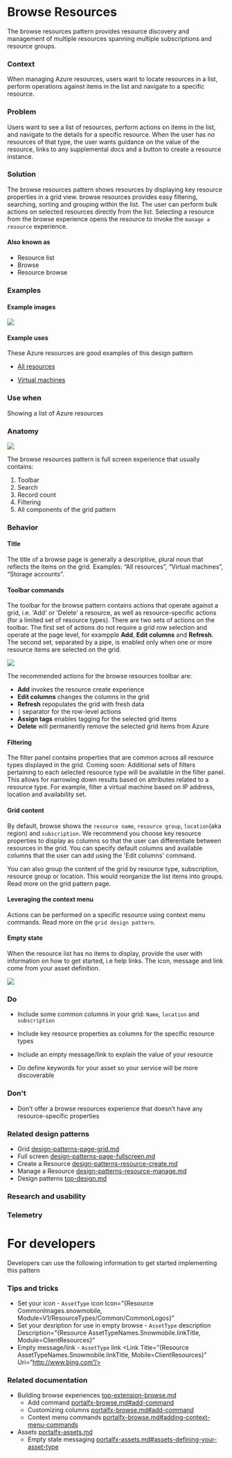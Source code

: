 ﻿# Browse Resources
The browse resources pattern provides resource discovery and management of multiple resources spanning multiple subscriptions and resource groups.

### Context
When managing Azure resources, users want to locate resources in a list, perform operations against items in the list and navigate to a specific resource.

### Problem
Users want to see a list of resources, perform actions on items in the list, and navigate to the details for a specific resource.  When the user has no resources of that type, the user wants guidance on the value of the resource, links to any supplemental docs and a button to create a resource instance.

### Solution
The browse resources pattern shows resources by displaying key resource properties in a grid view. browse resources provides easy filtering, searching, sorting and grouping within the list. The user can perform bulk actions on selected resources directly from the list. Selecting a resource from the browse experience opens the resource to invoke the `manage a resource` experience.


#### Also known as 

-   Resource list
-   Browse
-   Resource browse
  
### Examples 

#### Example images
<div style="max-width:800px">
<img alttext="browse resources example" src="../media/design-patterns-resource-browse/resource-browse-1.png"  />
</div>

#### Example uses
These Azure resources are good examples of this design pattern 

-   [All resources](https://rc.portal.azure.com/#blade/HubsExtension/ArtBrowseBlade/resourceType/Microsoft.Resources%2Fresources)

-   [Virtual machines](https://rc.portal.azure.com/#blade/HubsExtension/Resources/resourceType/Microsoft.Compute%2FVirtualMachines) 

### Use when
Showing a list of Azure resources

### Anatomy  
<div style="max-width:800px">
<img alttext="browse resources anatomy" src="../media/design-patterns-resource-browse/resource-browse-anatomy.png"/>
</div>

The browse resources pattern is full screen experience that usually contains:
1. Toolbar
2. Search
3. Record count
4. Filtering
5. All components of the grid pattern 

### Behavior 

#### Title
The title of a browse page is generally a descriptive, plural noun that reflects the items on the grid. Examples: “All resources”, “Virtual machines”, “Storage accounts”.

#### Toolbar commands
The toolbar for the browse pattern contains actions that operate against a grid, i.e. 'Add' or 'Delete' a resource, as well as resource-specific actions (for a limited set of resource types). 
There are two sets of actions on the toolbar. The first set of actions do not require a grid row selection and operate at the page level, for exampple **Add**, **Edit columns** and **Refresh**. The second set, separated by a pipe, is enabled only when one or more resource items are selected on the grid. 

<div style="max-width:800px">
<img alttext="browse resources toolbar" src="../media/design-patterns-resource-browse/resource-browse-toolbar.png"/>

The recommended actions for the browse resources toolbar are:
* **Add** invokes the resource create experience
* **Edit columns** changes the columns in the grid
* **Refresh** repopulates the grid with fresh data
* `|` separator for the row-level actions
* **Assign tags** enables tagging for the selected grid items
* **Delete** will permanently remove the selected grid items from Azure

#### Filtering
The filter panel contains properties that are common across all resource types displayed in the grid.
Coming soon: Additional sets of filters pertaining to each selected resource type will be available in the filter panel. This allows for narrowing down results based on attributes related to a resource type. For example, filter a virtual machine based on IP address, location and availability set.

#### Grid content
By default, browse shows the `resource name`, `resource group`, `location`(aka region) and `subscription`. We recommend you choose key resource properties to display as columns so that the user can differentiate between resources in the grid. You can specify default columns and available columns that the user can add using the 'Edit columns' command. 

You can also group the content of the grid by resource type, subscription, resource group or location. This would reorganize the list items into groups. Read more on the grid pattern page.

#### Leveraging the context menu
Actions can be performed on a specific resource using context menu commands. Read more on the `grid design pattern`.

#### Empty state
When the resource list has no items to display, provide the user with information on how to get started, i.e help links. The icon, message and link come from your asset definition.
<div style="max-width:800px">
<img alttext="Empty state" src="../media/design-patterns-resource-browse/resource-browse-NoResources.png"/>

### Do 

- Include some common columns in your grid: `Name`, `location` and `subscription`

- Include key resource properties as columns for the specific resource types

- Include an empty message/link to explain the value of your resource

- Do define keywords for your asset so your service will be more discoverable  


### Don't 

- Don’t offer a browse resources experience that doesn’t have any resource-specific properties    

### Related design patterns

* Grid [design-patterns-page-grid.md](design-patterns-page-grid.md)
* Full screen [design-patterns-page-fullscreen.md](design-patterns-page-fullscreen.md)
* Create a Resource [design-patterns-resource-create.md](design-patterns-resource-create.md)
* Manage a Resource [design-patterns-resource-manage.md](design-patterns-resource-manage.md)
* Design patterns [top-design.md](top-design.md)

### Research and usability

### Telemetry

 # For developers 
Developers can use the following information to get started implementing this pattern

### Tips and tricks 

* Set your icon - `AssetType` icon Icon=”{Resource CommonImages.snowmobile, Module=V1/ResourceTypes/Common/CommonLogos}”
* Set your desription for use in empty browse - `AssetType` description Description=”{Resource AssetTypeNames.Snowmobile.linkTitle, Module=ClientResources}”
* Empty message/link - `AssetType` link <Link Title=”{Resource AssetTypeNames.Snowmobile.linkTitle, Mobile=ClientResources}” Uri=”http://www.bing.com”/>


### Related documentation

<!-- TODO Fixup links when new browse publishes -->
* Building browse experiences [top-extension-browse.md](top-extension-browse.md)
    * Add command [portalfx-browse.md#add-command](portalfx-browse.md#add-command)
    * Customizing columns [portalfx-browse.md#add-command](portalfx-browse.md#add-command)
    * Context menu commands [portalfx-browse.md#adding-context-menu-commands](portalfx-browse.md#adding-context-menu-commands)
* Assets [portalfx-assets.md](portalfx-assets.md)
    * Empty state messaging [portalfx-assets.md#assets-defining-your-asset-type](portalfx-assets.md#assets-defining-your-asset-type)

